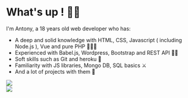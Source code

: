 # What's up ! 👋🏻
I'm Antony, a 18 years old web developer who has: 

- A deep and solid knowledge with HTML, CSS, Javascript ( including Node.js ), Vue and pure PHP 👨🏻‍💻
- Experienced with Babel.js, Wordpress, Bootstrap and REST API 🐱‍👤
- Soft skills such as Git and heroku 🔁
- Familiarity with JS libraries, Mongo DB, SQL basics ⚔
- And a lot of projects with them 🔢

 <div style="width: 100%">
   <img src="https://github-readme-stats.vercel.app/api?username=AntonyOnScript&show_icons=true&theme=github_dark&include_all_commits=true&count_private=true"/>
</div>
<div style="width: 100%">
   <img src="https://github-readme-stats.vercel.app/api/top-langs/?username=AntonyOnScript&layout=compact&langs_count=7&theme=github_dark"/>
</div>
